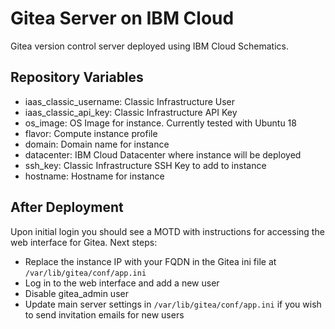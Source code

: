 # Gitea Server on IBM Cloud 
Gitea version control server deployed using IBM Cloud Schematics. 

## Repository Variables
 - iaas_classic_username: Classic Infrastructure User
 - iaas_classic_api_key: Classic Infrastructure API Key
 - os_image: OS Image for instance. Currently tested with Ubuntu 18
 - flavor: Compute instance profile
 - domain: Domain name for instance
 - datacenter: IBM Cloud Datacenter where instance will be deployed
 - ssh_key: Classic Infrastructure SSH Key to add to instance
 - hostname: Hostname for instance

 ## After Deployment
 Upon initial login you should see a MOTD with instructions for accessing the web interface for Gitea. Next steps:
  - Replace the instance IP with your FQDN in the Gitea ini file at `/var/lib/gitea/conf/app.ini`
  - Log in to the web interface and add a new user
  - Disable gitea_admin user
  - Update main server settings in `/var/lib/gitea/conf/app.ini` if you wish to send invitation emails for new users
